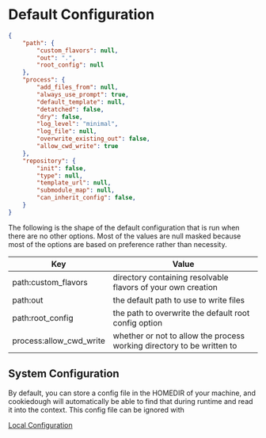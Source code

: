 # Default Configuration

```json
{
	"path": {
		"custom_flavors": null,
		"out": ".",
		"root_config": null
	},
	"process": {
		"add_files_from": null,
		"always_use_prompt": true,
		"default_template": null,
		"detatched": false,
		"dry": false,
		"log_level": "minimal",
		"log_file": null,
		"overwrite_existing_out": false,
		"allow_cwd_write": true
	},
	"repository": {
		"init": false,
		"type": null,
		"template_url": null,
		"submodule_map": null,
		"can_inherit_config": false,
	}
}

```
The following is the shape of the default configuration that is run when there are no other options. Most of the values are null masked because most of the options are based on preference rather than necessity.

|Key|Value|
|---|-----|
|path:custom_flavors	|directory containing resolvable flavors of your own creation|
|path:out|the default path to use to write files|
|path:root_config|the path to overwrite the default root config option|
|process:allow_cwd_write|whether or not to allow the process working directory to be written to|


## System Configuration

By default, you can store a config file in the HOMEDIR of your machine, and cookiedough will automatically be able to find that during runtime and read it into the context. This config file can be ignored with

[Local Configuration](commands.md)
